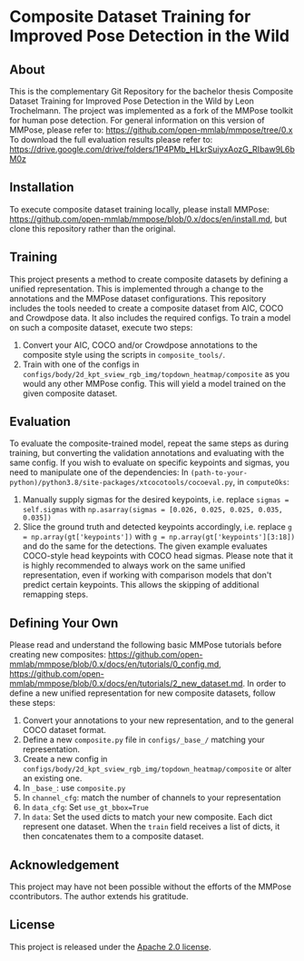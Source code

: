 # Composite Dataset Training for Improved Pose Detection in the Wild

## About
This is the complementary Git Repository for the bachelor thesis Composite Dataset Training for Improved Pose Detection in the Wild by Leon Trochelmann.
The project was implemented as a fork of the MMPose toolkit for human pose detection.
For general information on this version of MMPose, please refer to: https://github.com/open-mmlab/mmpose/tree/0.x
To download the full evaluation results please refer to: https://drive.google.com/drive/folders/1P4PMb_HLkrSuiyxAozG_RIbaw9L6bM0z

## Installation
To execute composite dataset training locally, please install MMPose: https://github.com/open-mmlab/mmpose/blob/0.x/docs/en/install.md, but clone this repository rather than the original.

## Training
This project presents a method to create composite datasets by defining a unified representation. This is implemented through a change to the annotations and the MMPose dataset configurations. This repository includes the tools needed to create a composite dataset from AIC, COCO and Crowdpose data. It also includes the required configs.
To train a model on such a composite dataset, execute two steps:
1. Convert your AIC, COCO and/or Crowdpose annotations to the composite style using the scripts in `composite_tools/`.
2. Train with one of the configs in `configs/body/2d_kpt_sview_rgb_img/topdown_heatmap/composite` as you would any other MMPose config.
This will yield a model trained on the given composite dataset.

## Evaluation
To evaluate the composite-trained model, repeat the same steps as during training, but converting the validation annotations and evaluating with the same config.
If you wish to evaluate on specific keypoints and sigmas, you need to manipulate one of the dependencies:
In `(path-to-your-python)/python3.8/site-packages/xtcocotools/cocoeval.py`, in `computeOks`:
1. Manually supply sigmas for the desired keypoints, i.e. replace `sigmas = self.sigmas` with `np.asarray(sigmas = [0.026, 0.025, 0.025, 0.035, 0.035])`
2. Slice the ground truth and detected keypoints accordingly, i.e. replace `g = np.array(gt['keypoints'])` with `g = np.array(gt['keypoints'][3:18])` and do the same for the detections.
The given example evaluates COCO-style head keypoints with COCO head sigmas.
Please note that it is highly recommended to always work on the same unified representation, even if working with comparison models that don't predict certain keypoints. This allows the skipping of additional remapping steps.

## Defining Your Own
Please read and understand the following basic MMPose tutorials before creating new composites: https://github.com/open-mmlab/mmpose/blob/0.x/docs/en/tutorials/0_config.md, https://github.com/open-mmlab/mmpose/blob/0.x/docs/en/tutorials/2_new_dataset.md.
In order to define a new unified representation for new composite datasets, follow these steps:
1. Convert your annotations to your new representation, and to the general COCO dataset format.
2. Define a new `composite.py` file in `configs/_base_/` matching your representation.
3. Create a new config in `configs/body/2d_kpt_sview_rgb_img/topdown_heatmap/composite` or alter an existing one.
4. In `_base_`: use `composite.py`
5. In `channel_cfg`: match the number of channels to your representation
6. In `data_cfg`: Set `use_gt_bbox=True`
7. In `data`: Set the used dicts to match your new composite. Each dict represent one dataset. When the `train` field receives a list of dicts, it then concatenates them to a composite dataset.

## Acknowledgement
This project may have not been possible without the efforts of the MMPose ccontributors.
The author extends his gratitude.

## License

This project is released under the [Apache 2.0 license](LICENSE).
